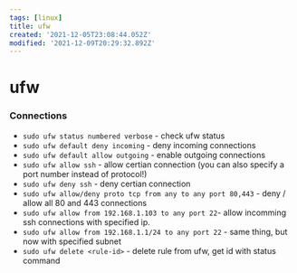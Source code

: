 ```yaml
---
tags: [linux]
title: ufw
created: '2021-12-05T23:08:44.052Z'
modified: '2021-12-09T20:29:32.892Z'
---
```


# ufw

### Connections
- `sudo ufw status numbered verbose` - check ufw status
- `sudo ufw default deny incoming` - deny incoming connections
- `sudo ufw default allow outgoing` - enable outgoing connections
- `sudo ufw allow ssh` - allow certian connection (you can also specify a port number instead of protocol!)
- `sudo ufw deny ssh` - deny certian connection
- `sudo ufw allow/deny proto tcp from any to any port 80,443` - deny / allow all 80 and 443 connections
- `sudo ufw allow from 192.168.1.103 to any port 22`- allow incomming ssh connections with specified ip. 
- `sudo ufw allow from 192.168.1.1/24 to any port 22` - same thing, but now with specified subnet
- `sudo ufw delete <rule-id>` - delete rule from ufw, get id with status command
